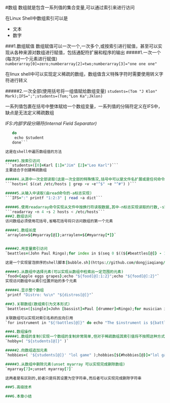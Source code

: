 #数组
数组就是包含一系列值的集合变量,可以通过索引来进行访问

在Linux Shell中数组索引可以是

+ 文本
+ 数字

###1.数组赋值
数组赋值可以一次一个,一次多个,或按索引进行赋值，甚至可以实现从各种来源对数组进行赋值，包括通配符扩展和程序的输出
#####1.一次一个(每次对一个元素进行赋值)
```numberarray[0]=zero;numberarray[2]=two;numberarray[3]="one one one"```

在linux shell中可以实现定义稀疏的数组，数组值含义特殊字符时需要使用转义字符进行转义

#####2.一次全部(使用括号将一组值赋给数组变量)
```students=(Tom "J Klon" Mark);IFS=";";students=(Tom;"Lon Ka";Jklon)```

一系列值包裹在括号中整体赋给一个数组变量，一系列值的分隔符定义在IFS中，缺点是无法定义稀疏数组

*IFS:内部字段分隔符(Internal Field Separator)*

```for student in students[@]
   do
	echo $student
   done```

这是在shell中遍历数组值的方法

#####3.按索引访问
```students=([0]=Karl [1]="Jim" [2]="Leo Karl")```
主要适合于创建稀疏数组

#####4.从源中一次全部读取(这是一次全部的特殊情况,括号中可以是文件名扩展或是任何命令或函数的输出)
```hosts=( $(cat /etc/hosts | grep -v -e"^$" -e "^#") )```

#####5.从输入中读取(由read命令的-a标志实现)
```IFS=":" printf "1:2:3" | read -a dict```

#####6.使用readarray命令实现从文件中按换行符读取数据,其中-n标志实现读取的行数,-s实现可跳过的行数
```readarray -n 4 -s 2 hosts < /etc/hosts```
###2.数组访问
访问数组必须使用花括号,省略花括号将只访问数组的第一个元素

#####1.数组长度
`arraylen=${#myarray[@]};arraylen=${#myarray[*]}`


#####2.用变量索引访问
`beattles=(John Paul Ringo);for index in $(seq 0 $((${#beattles[@]} - 1))`

这是一个实现冒泡排序的shell脚本[bubble.sh](https://github.com/dongjiaqiang/learning_linux_shell_scripts_notes/blob/master/example/array/bubblesort.sh)

#####3.从数组中选择元素(可以实现从数组中检索出一定范围的元素)
`food={apple eggs grapes};echo "${food[@]:1:2}";echo "${food[@]:2}"`
实现访问数组中从索引位置开始的多个元素

#####4.显示整个数组
`printf "Distro: %s\n" "${distros[@]}"`

###3.关联数组(数组索引为文本形式)
`beattles=([single]=John [bassist]=Paul [drummer]=Ringo);for musician in singer bassist drummer do echo "The ${musician} is ${battles[$musician]}." done`

关联数组可以实现对索引名称的反向引用
`for instrument in "${!battles[@]}" do echo "The $instrument is ${battles[$instrument]}" done`

###4.数组操作
#####1.数组的复制(实现一个数组的复制非常简单,但对于稀疏数组其索引值将不按照这种方式传递)
`hobby=( "${students[@]}" )`

#####2.向数组追加元素
`hobbies=( '${students[@]}' "lol game" );hobbies[${#hobbies[@}]="lol game"`

#####3.从数组中删除元素(unset myarray 可以实现完成删除数组)
`myarray[7]=;unset myarray[7]`

这两者是有区别的,前者只是将其设置为空字符串,而后者可以实现完成删除字符串

###5.高级技术

###6.本章小结

